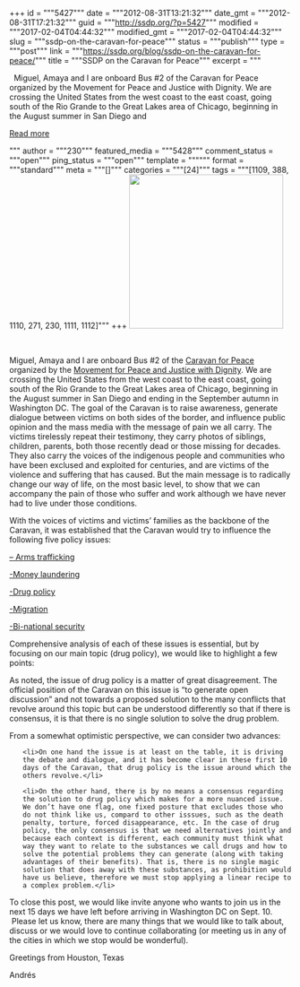 +++
id = """5427"""
date = """2012-08-31T13:21:32"""
date_gmt = """2012-08-31T17:21:32"""
guid = """http://ssdp.org/?p=5427"""
modified = """2017-02-04T04:44:32"""
modified_gmt = """2017-02-04T04:44:32"""
slug = """ssdp-on-the-caravan-for-peace"""
status = """publish"""
type = """post"""
link = """https://ssdp.org/blog/ssdp-on-the-caravan-for-peace/"""
title = """SSDP on the Caravan for Peace"""
excerpt = """<p>&nbsp; Miguel, Amaya and I are onboard Bus #2 of the Caravan for Peace organized by the Movement for Peace and Justice with Dignity. We are crossing the United States from the west coast to the east coast, going south of the Rio Grande to the Great Lakes area of Chicago, beginning in the August summer in San Diego and</p>
<div class="h10"></div>
<p><a class="more-link2 flat" href="https://ssdp.org/blog/ssdp-on-the-caravan-for-peace/">Read more</a></p>
"""
author = """230"""
featured_media = """5428"""
comment_status = """open"""
ping_status = """open"""
template = """"""
format = """standard"""
meta = """[]"""
categories = """[24]"""
tags = """[1109, 388, 1110, 271, 230, 1111, 1112]"""
+++
<a href="http://ssdp.org/news/blog/ssdp-on-the-caravan-for-peace/attachment/320219_10151124326799578_2008808656_n/" rel="attachment wp-att-5428"><img class="wp-image-5428 alignright" title="EPSD and SSDP" src="/assets/2012/08/320219_10151124326799578_2008808656_n.jpg" alt="" width="275" height="275" /></a>



&nbsp;



Miguel, Amaya and I are onboard Bus #2 of the <a href="http://www.caravanforpeace.org/">Caravan for Peace</a> organized by the <a href="http://www.globalexchange.org/mexico/caravan/invitation">Movem</a><a href="http://www.globalexchange.org/mexico/caravan/invitation">ent for Peace and Justice</a><a href="http://www.globalexchange.org/mexico/caravan/invitation"> with Dignity</a>. We are crossing the United States from the west coast to the east coast, going south of the Rio Grande to the Great Lakes area of Chicago, beginning in the August summer in San Diego and ending in the September autumn in Washington DC. The goal of the Caravan is to raise awareness, generate dialogue between victims on both sides of the border, and influence public opinion and the mass media with the message of pain we all carry. The victims tirelessly repeat their testimony, they carry photos of siblings, children, parents, both those recently dead or those missing for decades.  They also carry the voices of the indigenous people and communities who have been exclused and exploited for centuries, and are victims of the violence and suffering that has caused. But the main message is to radically change our way of life, on the most basic level, to show that we can accompany the pain of those who suffer and work although we have never had to live under those conditions.



With the voices of victims and victims&#8217; families as the backbone of the Caravan, it was established that the Caravan would try to influence the following five policy issues:

<a href="http://www.caravanforpeace.org/caravan/?page_id=144">&#8211; Arms trafficking

-Money laundering

-Drug policy

-Migration

-Bi-national security</a>



Comprehensive analysis of each of these issues is essential, but by focusing on our main topic (drug policy), we would like to highlight a few points:

As noted, the issue of drug policy is a matter of great disagreement. The official position of the Caravan on this issue is &#8220;to generate open discussion&#8221; and not towards a proposed solution to the many conflicts that revolve around this topic but can be understood differently so that if there is consensus, it is that there is no single solution to solve the drug problem.

From a somewhat optimistic perspective, we can consider two advances:

<ul>

	<li>On one hand the issue is at least on the table, it is driving the debate and dialogue, and it has become clear in these first 10 days of the Caravan, that drug policy is the issue around which the others revolve.</li>

	<li>On the other hand, there is by no means a consensus regarding the solution to drug policy which makes for a more nuanced issue. We don’t have one flag, one fixed posture that excludes those who do not think like us, compard to other isssues, such as the death penalty, torture, forced disappearance, etc. In the case of drug policy, the only consensus is that we need alternatives jointly and because each context is different, each community must think what way they want to relate to the substances we call drugs and how to solve the potential problems they can generate (along with taking advantages of their benefits). That is, there is no single magic solution that does away with these substances, as prohibition would have us believe, therefore we must stop applying a linear recipe to a complex problem.</li>

</ul>

To close this post, we would like invite anyone who wants to join us in the next 15 days we have left before arriving in Washington DC on Sept. 10.  Please let us know, there are many things that we would like to talk about, discuss or we would love to continue collaborating (or meeting us in any of the cities in which we stop would be wonderful).

Greetings from Houston, Texas

Andrés
